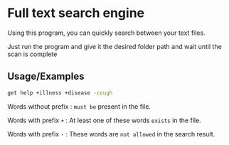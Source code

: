 
# Full text search engine

Using this program, you can quickly search between your text files.

Just run the program and give it the desired folder path and wait until the scan is complete


## Usage/Examples

```bash
get help +illness +disease -cough
```
Words without prefix : `must be` present in the file.

Words with prefix `+` : At least one of these words `exists` in the file.

Words with prefix `-` : These words are `not allowed` in the search result.
